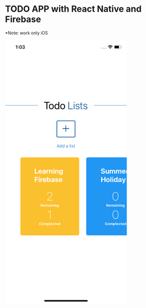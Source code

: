 # TODO APP with React Native and Firebase

*Note: work only iOS 

<img src = "https://github.com/ihranova/todoapp/blob/master/screenshots/Simulator%20Screen%20Shot%20-%20iPhone%2011%20-%202020-08-12%20at%2013.03.40.png" width = "400" />
